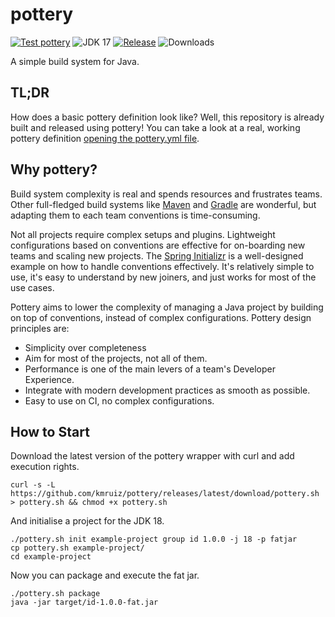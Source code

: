 # pottery
[![Test pottery](https://github.com/kmruiz/pottery/actions/workflows/test.yml/badge.svg)](https://github.com/kmruiz/pottery/actions/workflows/test.yml)
![JDK 17](https://img.shields.io/badge/JDK-17-informational)
[![Release](https://img.shields.io/badge/Release-0.3.0-success)](https://github.com/kmruiz/pottery/releases/tag/0.3.0)
![Downloads](https://img.shields.io/github/downloads/kmruiz/pottery/total)

A simple build system for Java.

## TL;DR

How does a basic pottery definition look like? Well, this repository is already built and released using pottery! You can
take a look at a real, working pottery definition [opening the pottery.yml file](./pottery.yaml).

## Why pottery?

Build system complexity is real and spends resources and frustrates teams.  Other full-fledged build systems like [Maven](https://maven.apache.org/) 
and [Gradle](https://gradle.org/) are wonderful, but adapting them to each team conventions is time-consuming.

Not all projects require complex setups and plugins. Lightweight configurations based on conventions are effective for on-boarding new teams
and scaling new projects. The [Spring Initializr](https://start.spring.io/) is a well-designed example on how to handle conventions effectively. It's
relatively simple to use, it's easy to understand by new joiners, and just works for most of the use cases.

Pottery aims to lower the complexity of managing a Java project by building on top of conventions, instead of complex configurations. Pottery design principles are:

* Simplicity over completeness
* Aim for most of the projects, not all of them.
* Performance is one of the main levers of a team's Developer Experience.
* Integrate with modern development practices as smooth as possible.
* Easy to use on CI, no complex configurations.

## How to Start

Download the latest version of the pottery wrapper with curl and add execution rights.

```shell
curl -s -L https://github.com/kmruiz/pottery/releases/latest/download/pottery.sh > pottery.sh && chmod +x pottery.sh
```

And initialise a project for the JDK 18.

```shell
./pottery.sh init example-project group id 1.0.0 -j 18 -p fatjar
cp pottery.sh example-project/
cd example-project
```

Now you can package and execute the fat jar.
```shell
./pottery.sh package
java -jar target/id-1.0.0-fat.jar
```